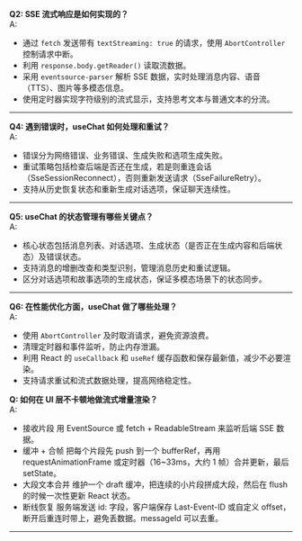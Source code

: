 
**Q2: SSE 流式响应是如何实现的？**  
A:

- 通过 `fetch` 发送带有 `textStreaming: true` 的请求，使用 `AbortController` 控制请求中断。
- 利用 `response.body.getReader()` 读取流数据。
- 采用 `eventsource-parser` 解析 SSE 数据，实时处理消息内容、语音（TTS）、图片等多模态信息。
- 使用定时器实现字符级别的流式显示，支持思考文本与普通文本的分流。

---

**Q4: 遇到错误时，useChat 如何处理和重试？**  
A:

- 错误分为网络错误、业务错误、生成失败和选项生成失败。
- 重试策略包括检查后端是否还在生成，若是则重连会话（SseSessionReconnect），否则重新发送请求（SseFailureRetry）。
- 支持从历史恢复状态和重新生成对话选项，保证聊天连续性。

---

**Q5: useChat 的状态管理有哪些关键点？**  
A:

- 核心状态包括消息列表、对话选项、生成状态（是否正在生成内容和后端状态）及错误状态。
- 支持消息的增删改查和类型识别，管理消息历史和重试逻辑。
- 区分对话选项和故事选项的生成状态，保证多模态场景下的状态同步。

---

**Q6: 在性能优化方面，useChat 做了哪些处理？**  
A:

- 使用 `AbortController` 及时取消请求，避免资源浪费。
- 清理定时器和事件监听，防止内存泄漏。
- 利用 React 的 `useCallback` 和 `useRef` 缓存函数和保存最新值，减少不必要渲染。
- 支持请求重试和流式数据处理，提高网络稳定性。

**Q: 如何在 UI 层不卡顿地做流式增量渲染？**  
A:

- 接收片段
  用 EventSource 或 fetch + ReadableStream 来监听后端 SSE 数据。
- 缓冲 + 合帧
  把每个片段先 push 到一个 bufferRef，再用 requestAnimationFrame 或定时器（16~33ms，大约 1 帧）合并更新，最后 setState。
- 大段文本合并
  维护一个 draft 缓冲，把连续的小片段拼成大段，然后在 flush 的时候一次性更新 React 状态。
- 断线恢复
  服务端发送 id: 字段，客户端保存 Last-Event-ID 或自定义 offset，断开后重连时带上，避免丢数据。messageId 可以去重。

---

